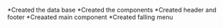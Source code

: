 \*Created the data base
\*Created the components
\*Created header and footer
\*Creaated main component
\*Created falling menu
